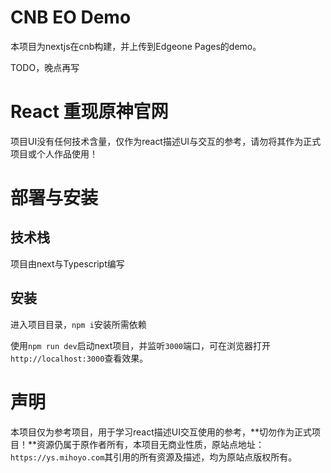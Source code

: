 # CNB EO Demo
本项目为nextjs在cnb构建，并上传到Edgeone Pages的demo。

TODO，晚点再写

# React 重现原神官网

项目UI没有任何技术含量，仅作为react描述UI与交互的参考，请勿将其作为正式项目或个人作品使用！

# 部署与安装

## 技术栈

项目由next与Typescript编写

## 安装

进入项目目录，`npm i`安装所需依赖


使用`npm run dev`启动next项目，并监听`3000`端口，可在浏览器打开`http://localhost:3000`查看效果。

# 声明

本项目仅为参考项目，用于学习react描述UI交互使用的参考，**切勿作为正式项目！**资源仍属于原作者所有，本项目无商业性质，原站点地址：`https://ys.mihoyo.com`其引用的所有资源及描述，均为原站点版权所有。